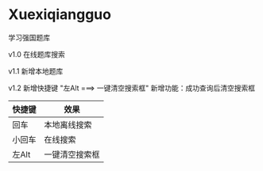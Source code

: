# Xuexiqiangguo
学习强国题库


v1.0  在线题库搜索


v1.1  新增本地题库


v1.2  新增快捷键 "左Alt ===> 一键清空搜索框"
      新增功能：成功查询后清空搜索框


|  快捷键   | 效果  |
|  ----  | ----  |
| 回车  | 本地离线搜索 |
| 小回车  | 在线搜索 |
| 左Alt | 一键清空搜索框 |
